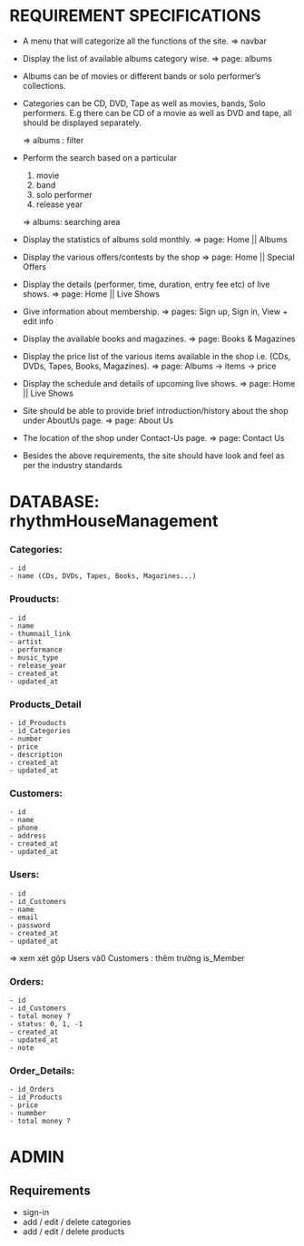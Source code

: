 # REQUIREMENT SPECIFICATIONS

- A menu that will categorize all the functions of the site. => navbar

- Display the list of available albums category wise. => page: albums

- Albums can be of movies or different bands or solo performer’s collections.

- Categories can be CD, DVD, Tape as well as movies, bands, Solo performers. E.g there can be CD of a movie as well as DVD and tape, all should be displayed separately.

  => albums : filter

- Perform the search based on a particular

  1. movie
  2. band
  3. solo performer
  4. release year

  => albums: searching area

- Display the statistics of albums sold monthly. => page: Home || Albums

- Display the various offers/contests by the shop => page: Home || Special Offers

- Display the details (performer, time, duration, entry fee etc) of live shows. => page: Home || Live Shows

- Give information about membership. => pages: Sign up, Sign in, View + edit info

- Display the available books and magazines. => page: Books & Magazines

- Display the price list of the various items available in the shop i.e. (CDs, DVDs, Tapes, Books, Magazines). => page: Albums -> items -> price

- Display the schedule and details of upcoming live shows. => page: Home || Live Shows

- Site should be able to provide brief introduction/history about the shop under AboutUs page. => page: About Us

- The location of the shop under Contact-Us page. => page: Contact Us

- Besides the above requirements, the site should have look and feel as per the industry standards
<!--

# DATABASE : rhythmHouseManagement

## TABLE

### Categories

- id
- name (R'n Roll, Classic, Jazz, 60's & 70's)

### Albums

- id
- id_category: FK_Categories
- name
- artist
- performence: (solo, band...)
- description
- releaseYear
- price
- created
- updated

### Puslish_Type

- id
- name (CD, DVD, Tape, Magazine...)

### Albums_Available

- id_Albums: FK_Albums
- id_Puslish_Type: FK_Puslish_Type
- num (available)

### Customers

- id
- name
- email
- phone
- address

### Users

- id
- id_Customers
- name
- email
- phone
- password

### Orders

- id
- id_Customers
- created_at
- total money
- status: 0, 1, -1
- expected_time:
- delivered_time:
- note

### OrderDetails

- id_Orders
- id_Albums
- id_Puslish_Type
- price
- num
- total money:

# DATABASE 2

### Categories:

    - id
    - name (album, book, magazine, movie...)

### Prouducts:

    - id
    - id_Categories
    - name
    - price
    - thumnail_link
    - description
    - created_at
    - updated_at
    - artist
    - performance
    - release_year

### Albums_Puslish_Type:

    - id
    - name (CD, DVD, Tape...)

### Albums_Available:

    - id_Products
    - id_Albums_Puslish_Type
    - number

### Customers:

    - id
    - name
    - phone
    - address

### Users:

    - id
    - id_Customers
    - name
    - email
    - password

### Orders:

    - id
    - id_Customers
    - created_at
    - total money ?
    - status: 0, 1, -1
    - note

### OrderDetails:

    - id_Orders
    - id_Albums
    - id_Puslish_Type
    - price
    - num
    - total money ?

-->

# DATABASE: rhythmHouseManagement

### Categories:

    - id
    - name (CDs, DVDs, Tapes, Books, Magazines...)

### Prouducts:

    - id
    - name
    - thumnail_link
    - artist
    - performance
    - music_type
    - release_year
    - created_at
    - updated_at

### Products_Detail

    - id_Prouducts
    - id_Categories
    - number
    - price
    - description
    - created_at
    - updated_at

### Customers:

    - id
    - name
    - phone
    - address
    - created_at
    - updated_at

### Users:

    - id
    - id_Customers
    - name
    - email
    - password
    - created_at
    - updated_at

=> xem xét gộp Users và0 Customers : thêm trường is_Member

### Orders:

    - id
    - id_Customers
    - total money ?
    - status: 0, 1, -1
    - created_at
    - updated_at
    - note

### Order_Details:

    - id_Orders
    - id_Products
    - price
    - nummber
    - total money ?

# ADMIN

## Requirements

- sign-in
- add / edit / delete categories
- add / edit / delete products
